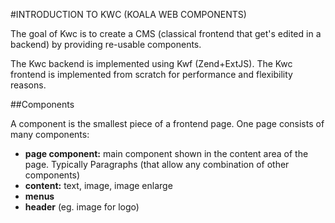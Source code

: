 #INTRODUCTION TO KWC (KOALA WEB COMPONENTS)

The goal of Kwc is to create a CMS (classical frontend that get's edited in a backend) by providing re-usable components.

The Kwc backend is implemented using Kwf (Zend+ExtJS). The Kwc frontend is implemented from scratch for performance 
and flexibility reasons.

##Components

A component is the smallest piece of a frontend page. One page consists of many components:

* **page component:** main component shown in the content area of the page. Typically Paragraphs 
  (that allow any combination of other components)
* **content:** text, image, image enlarge
* **menus**
* **header** (eg. image for logo)


